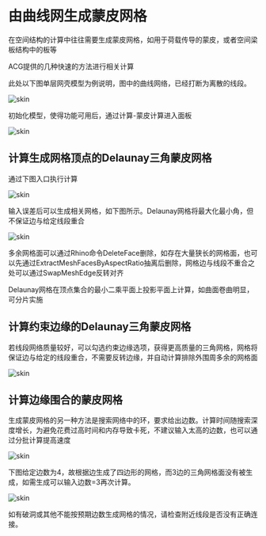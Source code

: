 # 由曲线网生成蒙皮网格

在空间结构的计算中往往需要生成蒙皮网格，如用于荷载传导的蒙皮，或者空间梁板结构中的板等

ACG提供的几种快速的方法进行相关计算

此处以下图单层网壳模型为例说明，图中的曲线网络，已经打断为离散的线段。

![skin](/_static/img/examples/genskin/1.jpg)

初始化模型，使得功能可用后，通过计算-蒙皮计算进入面板

![skin](/_static/img/examples/genskin/2.jpg)

## 计算生成网格顶点的Delaunay三角蒙皮网格

通过下图入口执行计算

![skin](/_static/img/examples/genskin/3.jpg)

输入误差后可以生成相关网格，如下图所示。Delaunay网格将最大化最小角，但不保证边与给定线段重合

![skin](/_static/img/examples/genskin/4.jpg)

多余网格面可以通过Rhino命令DeleteFace删除，如存在大量狭长的网格面，也可以先通过ExtractMeshFacesByAspectRatio抽离后删除，网格边与线段不重合之处可以通过SwapMeshEdge反转对齐

Delaunay网格在顶点集合的最小二乘平面上投影平面上计算，如曲面卷曲明显，可分片实施

## 计算约束边缘的Delaunay三角蒙皮网格

若线段网络质量较好，可以勾选约束边缘选项，获得更高质量的三角网格，网格将保证边与给定的线段重合，不需要反转边缘，并自动计算排除外围周多余的网格面

![skin](/_static/img/examples/genskin/5.jpg)

## 计算边缘围合的蒙皮网格

生成蒙皮网格的另一种方法是搜索网络中的环，要求给出边数。计算时间随搜索深度增长，为避免花费过高时间和内存导致卡死，不建议输入太高的边数，也可以通过分批计算提高速度

![skin](/_static/img/examples/genskin/6.jpg)

下图给定边数为4，故根据边生成了四边形的网格，而3边的三角网格面没有被生成，如需生成可以输入边数=3再次计算。

![skin](/_static/img/examples/genskin/7.jpg)

如有破洞或其他不能按预期边数生成网格的情况，请检查附近线段是否没有正确连接。











